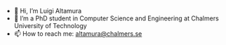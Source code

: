 - 👋 Hi, I’m Luigi Altamura
- 🌱 I’m a PhD student in Computer Science and Engineering at Chalmers University of Technology
- 📫 How to reach me: altamura@chalmers.se 

<!---
LuigiAltamura/LuigiAltamura is a ✨ special ✨ repository because its `README.md` (this file) appears on your GitHub profile.
You can click the Preview link to take a look at your changes.
--->
